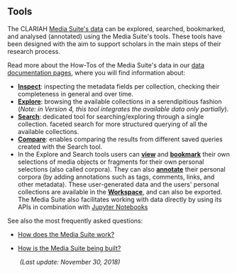 Tools
---

The CLARIAH [Media Suite's data](http://mediasuite.clariah.nl/documentation/data) can be explored, searched, bookmarked, and analysed (annotated) using the Media Suite's tools. These tools have been designed with the aim to support scholars in the main steps of their research process. 

Read more about the How-Tos of the Media Suite's data in our [data documentation pages](http://mediasuite.clariah.nl/documentation/data), where you will find information about:

- **[Inspect](http://mediasuite.clariah.nl/documentation/tools/collection-inspector)**: inspecting the metadata fields per collection, checking their completeness in general and over time.
- **[Explore](http://mediasuite.clariah.nl/documentation/tools/exploratory-search)**: browsing the available collections in a serendipitious fashion (*Note: in Version 4, this tool integrates the available data only partially*).
- **[Search](http://mediasuite.clariah.nl/documentation/tools/single-search)**: dedicated tool for searching/exploring through a single collection.  faceted search for more structured querying of all the available collections. 
- **[Compare](http://mediasuite.clariah.nl/documentation/tools/query-comparison)**: enables comparing the results from different saved queries created with the Search tool.
- In the Explore and Search tools users can [**view**](http://mediasuite.clariah.nl/documentation/tools/resource-viewer) and **[bookmark](http://mediasuite.clariah.nl/documentation/tools/bookmark)** their own selections of media objects or fragments for their own personal selections (also called corpora). They can also **[annotate](http://mediasuite.clariah.nl/documentation/tools/annotate)** their personal corpora (by adding annotations such as tags, comments, links, and other metadata). These user-generated data and the users' personal collections are available in the **[Workspace](http://mediasuite.clariah.nl/documentation/workspace)**, and can also be exported. The Media Suite also facilitates working with data directly by using its APIs in combination with [Jupyter Notebooks](http://mediasuite.clariah.nl/documentation/workspace/jupyter-notebooks)

See also the most frequently asked questions:

- [How does the Media Suite work?](http://mediasuite.clariah.nl/documentation/faq/how-it-works) 

- [How is the Media Suite being built?](http://mediasuite.clariah.nl/documentation/faq/how-is-built)

  ​															*(Last update: November 30, 2018)*